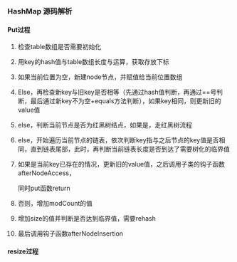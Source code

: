 ### HashMap 源码解析

#### Put过程

1. 检查table数组是否需要初始化

2. 用key的hash值与table数组长度与运算，获取存放下标

3. 如果当前位置为空，新建node节点，并赋值给当前位置数组

4. Else，再检查新key与旧key是否相等（先通过hash值判断，再通过==号判断，最后通过新key不为空+equals方法判断），如果key相同，则更新旧的value值

5. else，判断当前节点是否为红黑树结点，如果是，走红黑树流程

6. else，开始遍历当前节点的链表，依次判断key指与之后节点的key值是否相同，直到链表尾部，此时，再判断当前链表长度是否到达了需要树化的临界值

7. 如果是当前key已存在的情况，更新旧的value值，之后调用子类的钩子函数afterNodeAccess，

   同时put函数return

8. 否则，增加modCount的值

9. 增加size的值并判断是否达到临界值，需要rehash

10. 最后调用钩子函数afterNodeInsertion

#### resize过程

